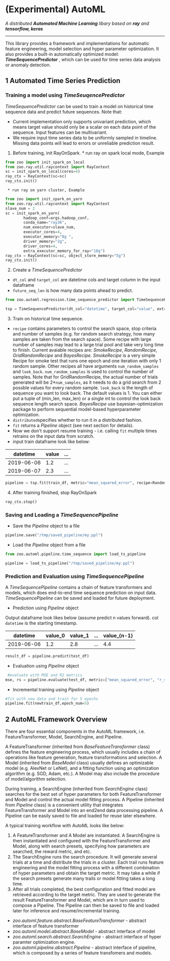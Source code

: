 # (Experimental) AutoML
_A distributed **Automated Machine Learning** libary based on **ray** and **tensorflow, keras**_


---

This library provides a framework and implementations for automatic feature engineering, model selection and hyper parameter optimization. It also provides a built-in automatically optimized model: _**TimeSequencePredictor**_ , which can be used for time series data analysis or anomaly detection. 


## 1 Automated Time Series Prediction 



### Training a model using _TimeSeuqencePredictor_

_TimeSequencePredictor_ can be used to train a model on historical time sequence data and predict future sequences. Note that: 
  * Current implementation only supports univariant prediction, which means target value should only be a scalar on each data point of the sequence. Input features can be multivariant.  
  * We require input time series data to be uniformly sampled in timeline. Missing data points will lead to errors or unreliable prediction result. 

   1. Before training, init RayOnSpark.
     * run ray on spark local mode, Example
```python
from zoo import init_spark_on_local
from zoo.ray.util.raycontext import RayContext
sc = init_spark_on_local(cores=4)
ray_ctx = RayContext(sc=sc)
ray_ctx.init()
```
     * run ray on yarn cluster, Example
```python
from zoo import init_spark_on_yarn
from zoo.ray.util.raycontext import RayContext
slave_num = 2
sc = init_spark_on_yarn(
        hadoop_conf=args.hadoop_conf,
        conda_name="ray36",
        num_executor=slave_num,
        executor_cores=4,
        executor_memory="8g ",
        driver_memory="2g",
        driver_cores=4,
        extra_executor_memory_for_ray="10g")
ray_ctx = RayContext(sc=sc, object_store_memory="5g")
ray_ctx.init()
```

 2. Create a _TimeSequencePredictor_
   * ```dt_col``` and ```target_col``` are datetime cols and target column in the input dataframe 
   * ```future_seq_len``` is how many data points ahead to predict. 
```python
from zoo.automl.regression.time_sequence_predictor import TimeSequencePredictor

tsp = TimeSequencePredictor(dt_col="datetime", target_col="value", extra_features_col=None, future_seq_len=1)
```

 3. Train on historical time sequence. 
   * ```recipe``` contains parameters to control the search space, stop criteria and number of samples (e.g. for random search strategy, how many samples are taken from the search space). Some recipe with large number of samples may lead to a large trial pool and take very long time to finish. Current avaiable recipes are: _SmokeRecipe_, _RandomRecipe_, _GridRandomRecipe_ and _BayesRecipe_. _SmokeRecipe_ is a very simple Recipe for smoke test that runs one epoch and one iteration with only 1 random sample. Other recipes all have arguments ```num_random_samples``` and ```look_back```. ```num_random_samples``` is used to control the number of samples. Note that for GridRandomRecipe, the actual number of trials generated will be 2*```num_samples```, as it needs to do a grid search from 2 possble values for every random sample. ```look_back``` is the length of sequence you want to look back. The default values is 1. You can either put a tuple of (min_len, max_len) or a single int to control the look back sequence length search space. _BayesRecipe_ use bayesian-optimization package to perform sequential model-based hyperparameter optimization.
   * ```distributed```specifies whether to run it in a distributed fashion. 
   * ```fit``` returns a _Pipeline_ object (see next section for details). 
   * Now we don't support resume training - i.e. calling ```fit``` multiple times retrains on the input data from scratch. 
   * input train dataframe look like below: 
   
  |datetime|value|...|
  | --------|----- | ---|
  |2019-06-06|1.2|...|
  |2019-06-07|2.3|...|
  
```python
pipeline = tsp.fit(train_df, metric="mean_squared_error", recipe=RandomRecipe(num_samples=1), distributed=False)
```

4. After training finished, stop RayOnSpark 
```python
ray_ctx.stop()
```

### Saving and Loading a _TimeSequencePipeline_
 * Save the _Pipeline_ object to a file
 ```python
 pipeline.save("/tmp/saved_pipeline/my.ppl")
 ```
 * Load the _Pipeline_ object from a file
 ```python
 from zoo.automl.pipeline.time_sequence import load_ts_pipeline
 
 pipeline = load_ts_pipeline("/tmp/saved_pipeline/my.ppl")
 ```
 
### Prediction and Evaluation using _TimeSequencePipeline_ 
A _TimeSequencePipeline_ contains a chain of feature transformers and models, which does end-to-end time sequence prediction on input data. _TimeSequencePipeline_ can be saved and loaded for future deployment.      
 
 * Prediction using _Pipeline_ object

Output dataframe look likes below (assume predict n values forward). col `datetime` is the starting timestamp.  

  |datetime|value_0|value_1|...|value_{n-1}|
  | --------|----- | ------|---|---- |
  |2019-06-06|1.2|2.8|...|4.4|
 ```python
 result_df = pipeline.predict(test_df)
 ```
 
 * Evaluation using _Pipeline_ object
 ```python
  #evaluate with MSE and R2 metrics
 mse, rs = pipeline.evaluate(test_df, metric=["mean_squared_error", "r_square"])
 ```

 * Incremental training using _Pipeline_ object
 ```python
 #fit with new data and train for 5 epochs
 pipeline.fit(newtrain_df,epoch_num=5)
 ```

## 2 AutoML Framework Overview

There are four essential components in the AutoML framework, i.e. FeatureTransformer, Model, SearchEngine, and Pipeline. 

A FeatureTransformer (inherited from _BaseFeatureTransformer_ class) defines the feature engineering process, which usually includes a chain of operations like feature generation, feature transformations and selection. A Model (inherited from _BaseModel_ class) usually defines an optimizable model (e.g. AlexNet or LeNet), and a fitting function using an optimization algorithm (e.g. SGD, Adam, etc.). A Model may also include the procedure of model/algorithm selection. 

During training, a SearchEngine (inherited from _SearchEngine_ class) searches for the best set of hyper parameters for both FeatureTransformer and Model and control the actual model fitting process. A Pipeline (inherited from _Pipeline_ class) is a convenient utility that integrates FeatureTransformer and Model into an end2end data processing pipeline. A Pipeline can be easily saved to file and loaded for reuse later elsewhere. 

A typical training workflow with AutoML looks like below: 

1.	A FeatureTransformer and A Model are instantiated. A SearchEngine is then instantiated and configured with the FeatureTransformer and Model, along with search presets, specifying how parameters are searched, the reward metric, and etc. 
2.	The SearchEngine runs the search procedure. It will generate several trials at a time and distribute the trials in a cluster. Each trail runs feature engineering and the model fitting process with a different combination of hyper parameters and obtain the target metric. It may take a while if the search presets generate many trails or model fitting takes a long time.
3.	After all trials completed, the best configuration and fitted model are retrieved according to the target metric. They are used to generate the result FeatureTransformer and Model, which are in turn used to compose a Pipeline.  The Pipeline can then be saved to file and loaded later for inference and resume/incremental training. 


* _zoo.automl.feature.abstract.BaseFeatureTransformer_ - abstract interface of feature transformer
* _zoo.automl.model.abstract.BaseModel_ - abstract interface of model
* _zoo.automl.search.abstract.SearchEngine_ - abstract interface of hyper paramter optimization engine.
* _zoo.automl.pipeline.abstract.Pipeline_ - abstract interface of pipeline, which is composed by a series of feature transfomers and models.

 

